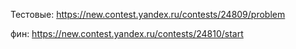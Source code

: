 Тестовые: https://new.contest.yandex.ru/contests/24809/problem

фин: https://new.contest.yandex.ru/contests/24810/start
